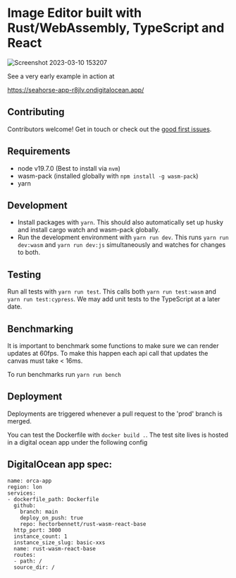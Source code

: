 # Image Editor built with Rust/WebAssembly, TypeScript and React

![Screenshot 2023-03-10 153207](https://user-images.githubusercontent.com/23317027/224357385-d1576e8c-f9b2-45e7-b847-e373161f047c.png)

See a very early example in action at

https://seahorse-app-r8jlv.ondigitalocean.app/

## Contributing

Contributors welcome! Get in touch or check out the [good first issues](https://github.com/hectorbennett/rust-wasm-image-editor/issues?q=is%3Aopen+is%3Aissue+label%3A%22good+first+issue%22).

## Requirements

- node v19.7.0 (Best to install via `nvm`)
- wasm-pack (installed globally with `npm install -g wasm-pack`)
- yarn

## Development

- Install packages with `yarn`. This should also automatically set up husky and install cargo watch and wasm-pack globally.
- Run the development environment with `yarn run dev`. This runs `yarn run dev:wasm` and `yarn run dev:js` simultaneously and watches for changes to both.

## Testing

Run all tests with `yarn run test`. This calls both `yarn run test:wasm` and `yarn run test:cypress`. We may add unit tests to the TypeScript at a later date.

## Benchmarking

It is important to benchmark some functions to make sure we can render updates at 60fps. To make this happen each api call that updates the canvas must take < 16ms.

To run benchmarks run `yarn run bench`

## Deployment

Deployments are triggered whenever a pull request to the 'prod' branch is merged.

You can test the Dockerfile with `docker build .`. The test site lives is hosted in a digital ocean app under the following config


## DigitalOcean app spec:

```
name: orca-app
region: lon
services:
- dockerfile_path: Dockerfile
  github:
    branch: main
    deploy_on_push: true
    repo: hectorbennett/rust-wasm-react-base
  http_port: 3000
  instance_count: 1
  instance_size_slug: basic-xxs
  name: rust-wasm-react-base
  routes:
  - path: /
  source_dir: /

```
